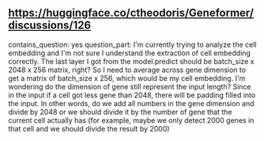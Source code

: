 ## https://huggingface.co/ctheodoris/Geneformer/discussions/126

contains_question: yes
question_part: I'm currently trying to analyze the cell embedding and I'm not sure I understand the extraction of cell embedding correctly.
The last layer I got from the model.predict should be batch_size x 2048 x 256 matrix, right? So I need to average across gene dimension to get a matrix of batch_size x 256, which would be my cell embedding. I'm wondering do the dimension of gene still represent the input length? Since in the input if a cell got less gene than 2048, there will be padding filled into the input.
In other words, do we add all numbers in the gene dimension and divide by 2048 or we should divide it by the number of gene that the current cell actually has (for example, maybe we only detect 2000 genes in that cell and we should divide the result by 2000)